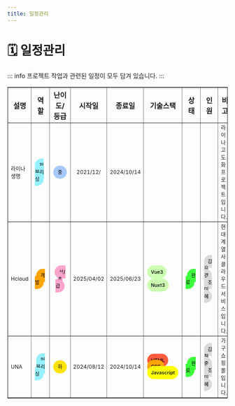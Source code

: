 ```yaml
---
title: 일정관리
---
```


<h1 class="mb-8 !text-3xl font-bold">🗓️ 일정관리</h1>

::: info
프로젝트 작업과 관련된 일정이 모두 담겨 있습니다.
:::

<table border="1" cellspacing="0" cellpadding="5">
  <thead>
    <tr>
      <th>설명</th>
      <th>역할</th>
      <th>난이도/등급</th>
      <th>시작일</th>
      <th>종료일</th>
      <th style="width: 300px;">기술스택</th>
      <th>상태</th>
      <th>인원</th>
      <th>비고</th>
    </tr>
  </thead>
  <tbody>
    <tr>
      <td style="font-size: 12px;">라이나생명</td>
      <td><span style="padding:8px 10px; margin-right:5px; background-color: rgb(151 240 255); color: black; border-radius: 25px; font-size:11px; font-weight:500;">퍼블리싱</span></td>
      <td style="text-align:center;"><span style="padding:8px 10px; background-color: rgb(167 201 255); color: black; border-radius: 25px; font-size:11px; font-weight:500;">중</span></td>
      <td style="text-align:center; font-size: 12px;">2021/12/</td>
      <td style="text-align:center; font-size: 12px;">2024/10/14</td>
      <td></td>
      <td></td>
      <td></td> 
      <td style="font-size: 12px;">라이나 고도화 프로젝트 입니다.</td>
    </tr>
      <tr>
      <td style="font-size: 12px;">Hcloud</td>
       <td style="text-align:center;"><span style="padding:8px 10px; margin-right:5px; background-color: rgb(255, 165, 0); color: black; border-radius: 25px; font-size:11px; font-weight:500;">개발</span></td>
       <td style="text-align:center;"><span style="padding:8px 10px; background-color: rgb(255 165 204); color: black; border-radius: 25px; font-size:11px; font-weight:500;">상/초급</span></td>
      <td style="text-align:center; font-size: 12px;">2025/04/02</td>
      <td style="text-align:center; font-size: 12px;">2025/06/23</td>
      <td>
        <span style="display:inline-block; margin-right:5px; padding:8px; background-color: rgb(204 255 178); color: black; border-radius: 25px; font-size:11px; font-weight:500;">Vue3</span>
        <span style="display:inline-block; padding:8px; background-color: rgb(204 255 178); color: black; border-radius: 25px; font-size:11px; font-weight:500;">Nuxt3</span>
      </td> 
         <td style="text-align:center;"><span style="padding:8px 10px; margin-right:5px; background-color: #3eff3e; color: black; border-radius: 25px; font-size:11px; font-weight:500;">완료</span></td>
      <!-- <td style="text-align:center;"><span style="padding:8px 10px; margin-right:5px; background-color: rgb(0 208 255 / 56%); color: black; border-radius: 25px; font-size:11px; font-weight:500;">진행중</span></td>  -->
      <td>
        <span style="padding:8px; margin-right:5px; background-color: rgb(218 218 218); color: black; border-radius: 25px; font-size:11px; font-weight:500;">김유경</span>
        <span style="padding:8px; background-color: rgb(218 218 218); color: black; border-radius: 25px; font-size:11px; font-weight:500;">조미혜</span>
      </td>
      <td style="font-size: 12px;">현대계열사 클라우드 서비스입니다.</td>
    </tr>
    <tr >
      <td style="font-size: 12px;">UNA</td>
      <td style="text-align:center;"><span style="padding:8px 10px; margin-right:5px; background-color: rgb(151 240 255); color: black; border-radius: 25px; font-size:11px; font-weight:500;">퍼블리싱</span></td>
      <td style="text-align:center;"><span style="padding:8px 10px; background-color: #ffe300; color: black; border-radius: 25px; font-size:11px; font-weight:500;">하</span></td>
      <td style="text-align:center; font-size: 12px;">2024/08/12</td>
      <td style="text-align:center; font-size: 12px;">2024/10/14</td>
      <td>
        <span style="padding:8px; margin-right:5px; background-color: rgb(255 45 5 / 77%); color: black; border-radius: 25px; font-size:11px; font-weight:500;">HTML</span>
        <span style="padding:8px; margin-right:5px; background-color: #ffa500; color: black; border-radius: 25px; font-size:11px; font-weight:500;">CSS</span>
        <span style="padding:8px; background-color: yellow; color: black; border-radius: 25px; font-size:11px; font-weight:500;">Javascript</span>
      </td>
       <td style="text-align:center;"><span style="padding:8px 10px; margin-right:5px; background-color: #3eff3e; color: black; border-radius: 25px; font-size:11px; font-weight:500;">완료</span></td>
      <td>
        <span style="padding:8px; margin-right:5px; background-color: rgb(218 218 218); color: black; border-radius: 25px; font-size:11px; font-weight:500;">김철중</span>
        <span style="padding:8px; background-color: rgb(218 218 218); color: black; border-radius: 25px; font-size:11px; font-weight:500;">조미혜</span>
      </td>
      <td style="font-size: 12px;">가구 쇼핑몰입니다.</td>
    </tr> 
  </tbody>
</table>

